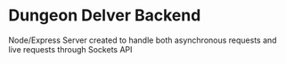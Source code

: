 # Dungeon Delver Backend

Node/Express Server created to handle both asynchronous requests and live requests through Sockets API
